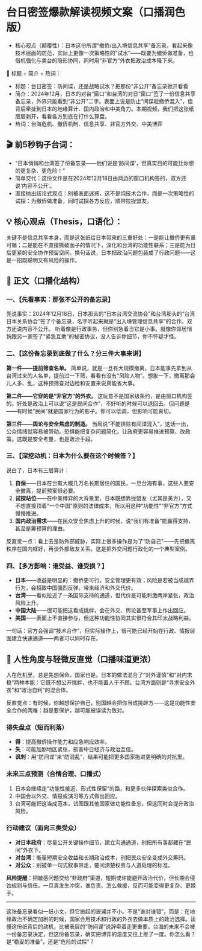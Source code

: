 # 台日密签爆款解读视频文案（口播润色版）

* 核心观点（颠覆性）：日本这份所谓“撤侨/出入境信息共享”备忘录，看起来像技术层面的防范，实际上更像一次策略性的“试水”——既要为撤侨做准备，也借机强化与美台的隐形协同，同时用“非官方”外衣把政治成本降下来。

🎯 标题 + 简介 + 热词：

* 标题：台日密签：防间谍，还是战略试水？把那份“非公开”备忘录掀开看看
* 简介：2024年12月，日本的对台“窗口”和台湾的对日“窗口”签了一份信息共享备忘录，外界只能看到“非公开”二字。表面上说是防止“间谍趁撤侨混入”，但背后牵扯到日本的地缘算计、国内政治和中美角力。本期视频，我们把这张纸层层剥开，看看各方到底在打什么算盘。
* 热词：台海危机、撤侨机制、信息共享、非官方外交、中美博弈

## 🎬 前5秒钩子台词：

* “日本悄悄和台湾签了份备忘录——他们说是‘防间谍’，但真实目的可能比你想的更复杂、更危险！”
* 简单交代：这份文件是在2024年12月18日由两边的窗口机构签的，双方还说‘内容不公开’。
* 直接抛出结论式观点：别被表面迷惑，这不是纯技术合作，而是一次策略性的试探：为撤侨做准备，同时试探各方反应，顺带拉拢盟友。

## 💡 核心观点（Thesis，口语化）：

关键不是信息共享本身，而是这张纸给日本带来的三重好处：一是能让撤侨更有章可循；二是能在不直接撕破面子的情况下，深化和台湾的功能性联系；三是能为日后更紧的安全协作预留空间。换句话说，日本把政治问题包装成了行政问题——这是一招既聪明又有风险的操作。

## 🧩 正文（口播化结构）

### 一、【先看事实：那张不公开的备忘录】

先说事实：2024年12月18日，日本那头的“日本台湾交流协会”和台湾那头的“台湾日本关系协会”签了个备忘录，名字听起来就是“出入境管理信息共享”的合作。双方还说内容不公开。
听着像是行政事务，但你别急着当它是小事。就像你邻居悄悄跟另一家签了“紧急互助”的秘密协议，没人告诉你细节，你不怀疑才怪。

### 二、【这份备忘录到底做了什么？分三件大事来讲】

**第一件——提前筛查名单。**
简单说，就是一旦有大规模撤离，日本能事先拿到从台湾过来的人名单，提前过一下筛，看看有没有“风险人物”。想象一下，撤离那会儿人多、乱，这种预筛查对边检和安置来说真能省大事。

**第二件——它穿的是“非官方”的外衣。**
这玩意不是国家级条约，是由窗口机构签的。好处是政治上可以说“这是民间合作”，不好听的时候可以退回去。但问题是——有时候“民间”就是国家行为的影子。你可以低调，但影响可能真切。

**第三件——舆论与安全焦虑的制造。**
当局说“不能排除有间谍混入”，这话一出，公众情绪就容易被带动。恐惧能把复杂问题简化，让政府更容易推进预算、改政策。这既是安全考量，也是政治手段。

### 三、【深挖动机：日本为什么要在这个时候签？】

说白了，日本有三层算计：

1. **自保**——日本在台有大概几万名长期居住的国民，一旦台海有事，这些人要安全撤离，提前预案很必要。
2. **试探站位**——在中美博弈的大背景里，日本既想靠拢盟友（尤其是美方），又不想直接顶着“一个中国”原则的法律成本，所以用这种“功能性”“非官方”方式慢慢推进。
3. **国内政治需求**——在民众安全焦虑上升的时候，说“我们有准备”能赢得支持，甚至是筹预算的理由。

反直觉一点：看上去是防外部威胁，实际上很多操作是为了“防自己”——先把撤离秩序在国内框好，再谈外部敌友关系。这是把外交问题行政化的一个典型案例。

### 四、【多方影响：谁受益、谁受损？】

* **日本**——收益是明显的：撤侨更可行，安全管理更有效；风险是若被当成越界行为，会招致中国强烈反弹，带来经济和外交代价。
* **台湾**——看似拉近了一条国际支持的通道，但代价是可能刺激两岸紧张，政治风险上升。
* **中国大陆**——很可能把这看成挑衅，会在外交、舆论甚至军事上作出回应。
* **美国**——表面上不直接参与，但这种功能性协同其实很符合其印太战略利益。

一句话：官方会强调“技术合作”，但实际操作上，很可能已经开始在行政、情报层面建立快速通道——两者可以同时存在。

## 📌 人性角度与轻微反直觉（口播味道更浓）

人在危机里，总是先想保命，国家也是。日本的做法混合了“对外谨慎”和“对内求稳”两种本能：它既不想公开挑衅，也不能置人于不顾。台湾方面则是“寻求安全外衣”和“政治自利”的混合体。

反直觉点：有时候，你越想保护自己，别国越会把你当成挑衅方——这是功能性安全合作的两难：越是要保护，越可能被误读为敌对。

### 得失盘点（短而利落）

* **得**：提高撤侨操作能力和应急响应效率。
* **失**：可能加剧地区紧张，损害中日经济与政治互信。
* **讽刺**：用“防间谍”来“防混乱”，结果可能把更多国家拖进更明确的对抗里。

### 未来三点预测（合情合理、口播式）

1. 日本会继续走“功能性接近、形式性保留”的路，和更多伙伴探索类似合作。
2. 中国会以外交、情报或演习等方式做出回应。
3. 台湾可能把这当成范本，试图跟其他国家做功能性备忘，但这同时会提升政治风险。

### 行动建议（面向三类受众）

* **对日本政府**：尽量公开关键操作细节，建立沟通通道，别把所有事都藏在“民间”外衣下。
* **对台湾**：衡量短期安全收益和长期政治成本，别把民众安全变成外交筹码。
* **对公众**：别被单一句式叙事带走，要问清楚权责与人道处理的标准。

**风险提醒**：把敏感问题交给“非政府”渠道，短期或许能避开政治代价，但长期会侵蚀规则与信任。一旦真发生冲突，谁负责、怎么救援，反而可能变得更复杂、更棘手。

---


这张备忘录看似一纸小文，但它掀起的波澜并不小。不是“谁对谁错”，而是：在地缘政治不确定加剧的时候，国家会用技术和行政的外衣去做本质上的政治选择。读懂这份纸背后的动机，比被表层的“防间谍”说辞牵着走更重要。台海的未来不会被一份备忘录决定，但这份备忘录，确实把博弈的温度又往上推了一度。你怎么看？是“稳妥的准备”，还是“危险的试探”？

